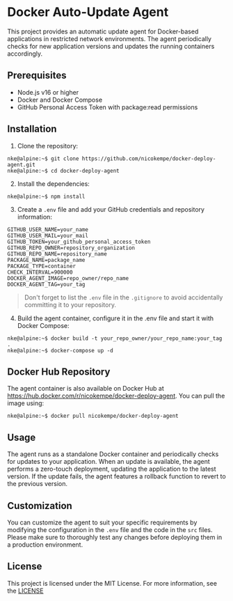 # Docker Auto-Update Agent

This project provides an automatic update agent for Docker-based applications in restricted network environments. The agent periodically checks for new application versions and updates the running containers accordingly.

## Prerequisites

- Node.js v16 or higher
- Docker and Docker Compose
- GitHub Personal Access Token with package:read permissions

## Installation

1. Clone the repository:

```console
nke@alpine:~$ git clone https://github.com/nicokempe/docker-deploy-agent.git
nke@alpine:~$ cd docker-deploy-agent
```

2. Install the dependencies:

```console
nke@alpine:~$ npm install
```

3. Create a `.env` file and add your GitHub credentials and repository information:

```env
GITHUB_USER_NAME=your_name
GITHUB_USER_MAIL=your_mail
GITHUB_TOKEN=your_github_personal_access_token
GITHUB_REPO_OWNER=repository_organization
GITHUB_REPO_NAME=repository_name
PACKAGE_NAME=package_name
PACKAGE_TYPE=container
CHECK_INTERVAL=900000
DOCKER_AGENT_IMAGE=repo_owner/repo_name
DOCKER_AGENT_TAG=your_tag
```

> Don't forget to list the `.env` file in the `.gitignore` to avoid accidentally committing it to your repository.

4. Build the agent container, configure it in the .env file and start it with Docker Compose:

```console
nke@alpine:~$ docker build -t your_repo_owner/your_repo_name:your_tag .
nke@alpine:~$ docker-compose up -d
```

## Docker Hub Repository

The agent container is also available on Docker Hub at https://hub.docker.com/r/nicokempe/docker-deploy-agent. You can pull the image using:

```console
nke@alpine:~$ docker pull nicokempe/docker-deploy-agent
```

## Usage

The agent runs as a standalone Docker container and periodically checks for updates to your application. When an update is available, the agent performs a zero-touch deployment, updating the application to the latest version. If the update fails, the agent features a rollback function to revert to the previous version.

## Customization

You can customize the agent to suit your specific requirements by modifying the configuration in the `.env` file and the code in the `src` files. Please make sure to thoroughly test any changes before deploying them in a production environment.

## License

This project is licensed under the MIT License. For more information, see the [LICENSE](https://github.com/nicokempe/docker-deploy-agent/blob/main/LICENSE)
